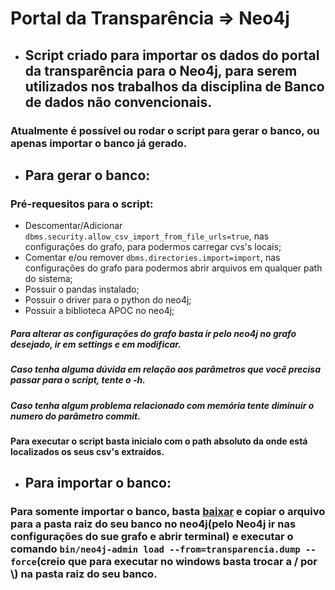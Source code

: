 # Portal da Transparência => Neo4j

* ## Script criado para importar os dados do portal da transparência para o Neo4j, para serem utilizados nos trabalhos da disciplina de Banco de dados não convencionais.
### Atualmente é possível ou rodar o script para gerar o banco, ou apenas importar o banco já gerado.

* ## Para gerar o banco:

### Pré-requesitos para o script:
* Descomentar/Adicionar `dbms.security.allow_csv_import_from_file_urls=true`, nas configurações do grafo, para podermos carregar cvs's locais;
* Comentar e/ou remover `dbms.directories.import=import`, nas configurações do grafo para podermos abrir arquivos em qualquer path do sistema;
* Possuir o pandas instalado;
* Possuir o driver para o python do neo4j;
* Possuir a biblioteca APOC no neo4j;

##### Para alterar as configurações do grafo basta ir pelo neo4j no grafo desejado, ir em settings e em modificar.
##### Caso tenha alguma dúvida em relação aos parâmetros que você precisa passar para o script, tente o -h.
##### Caso tenha algum problema relacionado com memória tente diminuir o numero do parâmetro commit.

#### Para executar o script basta inicialo com o path absoluto da onde está localizados os seus csv's extraídos.

* ## Para importar o banco:

### Para somente importar o banco, basta [baixar](https://drive.google.com/file/d/1zCvcykya8mvsb61IX1eKWyE7AjyWu5Y_/view?usp=sharing) e copiar o arquivo para a pasta raiz do seu banco no neo4j(pelo Neo4j ir nas configurações do sue grafo e abrir terminal) e executar o comando `bin/neo4j-admin load --from=transparencia.dump --force`(creio que para executar no windows basta trocar a / por \\) na pasta raiz do seu banco.

